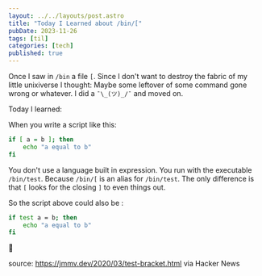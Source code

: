 ```yaml
---
layout: ../../layouts/post.astro
title: "Today I Learned about /bin/["
pubDate: 2023-11-26
tags: [til]
categories: [tech]
published: true
---
```



Once I saw in `/bin` a file `[`. Since I don't want to destroy the fabric of my little unixiverse I thought: Maybe some leftover of some command gone wrong or whatever. I did a `¯\_(ツ)_/¯` and moved on. 

Today I learned:

When you write a script like this:

```bash
if [ a = b ]; then
	echo "a equal to b"
fi
```

You don't use a language built in expression. You run with the executable `/bin/test`. Because `/bin/[` is an alias for `/bin/test`. The only difference is that `[` looks for the closing `]` to even things out. 

So the script above could also be :

```bash
if test a = b; then
	echo "a equal to b"
fi
```

🤯

source: https://jmmv.dev/2020/03/test-bracket.html via Hacker News